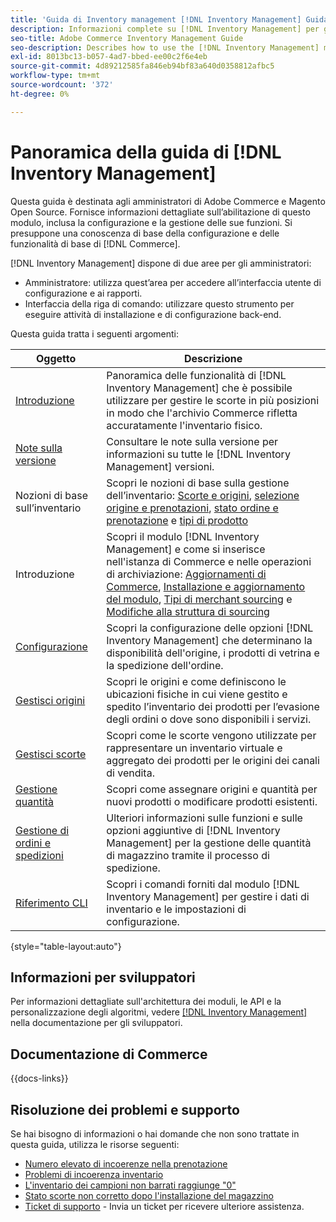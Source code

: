```yaml
---
title: 'Guida di Inventory management [!DNL Inventory Management] Guida'
description: Informazioni complete su [!DNL Inventory Management] per gli amministratori di Adobe Commerce e di Magento Open Source, incluse migrazione e configurazione.
seo-title: Adobe Commerce Inventory Management Guide
seo-description: Describes how to use the [!DNL Inventory Management] module in Adobe Commerce or Magento Open Source.
exl-id: 8013bc13-b057-4ad7-bbed-ee00c2f6e4eb
source-git-commit: 4d89212585fa846eb94bf83a640d0358812afbc5
workflow-type: tm+mt
source-wordcount: '372'
ht-degree: 0%

---
```


# Panoramica della guida di [!DNL Inventory Management]

Questa guida è destinata agli amministratori di Adobe Commerce e Magento Open Source. Fornisce informazioni dettagliate sull’abilitazione di questo modulo, inclusa la configurazione e la gestione delle sue funzioni. Si presuppone una conoscenza di base della configurazione e delle funzionalità di base di [!DNL Commerce].

[!DNL Inventory Management] dispone di due aree per gli amministratori:

- Amministratore: utilizza quest’area per accedere all’interfaccia utente di configurazione e ai rapporti.
- Interfaccia della riga di comando: utilizzare questo strumento per eseguire attività di installazione e di configurazione back-end.

Questa guida tratta i seguenti argomenti:

| Oggetto | Descrizione |
| ------- | ----------- |
| [Introduzione](introduction.md) | Panoramica delle funzionalità di [!DNL Inventory Management] che è possibile utilizzare per gestire le scorte in più posizioni in modo che l&#39;archivio Commerce rifletta accuratamente l&#39;inventario fisico. |
| [Note sulla versione](release-notes.md) | Consultare le note sulla versione per informazioni su tutte le [!DNL Inventory Management] versioni. |
| Nozioni di base sull’inventario | Scopri le nozioni di base sulla gestione dell’inventario: [Scorte e origini](sources-stocks.md), [selezione origine e prenotazioni](selection-reservations.md), [stato ordine e prenotazione](order-status.md) e [tipi di prodotto](product-types.md) |
| Introduzione | Scopri il modulo [!DNL Inventory Management] e come si inserisce nell&#39;istanza di Commerce e nelle operazioni di archiviazione: [Aggiornamenti di Commerce](migrate.md), [Installazione e aggiornamento del modulo](install-update.md), [Tipi di merchant sourcing](merchant-sourcing.md) e [Modifiche alla struttura di sourcing](expand-restructure.md) |
| [Configurazione](configuration.md) | Scopri la configurazione delle opzioni [!DNL Inventory Management] che determinano la disponibilità dell&#39;origine, i prodotti di vetrina e la spedizione dell&#39;ordine. |
| [Gestisci origini](sources-manage.md) | Scopri le origini e come definiscono le ubicazioni fisiche in cui viene gestito e spedito l’inventario dei prodotti per l’evasione degli ordini o dove sono disponibili i servizi. |
| [Gestisci scorte](stocks-manage.md) | Scopri come le scorte vengono utilizzate per rappresentare un inventario virtuale e aggregato dei prodotti per le origini dei canali di vendita. |
| [Gestione quantità](quantities-manage.md) | Scopri come assegnare origini e quantità per nuovi prodotti o modificare prodotti esistenti. |
| [Gestione di ordini e spedizioni](shipments.md) | Ulteriori informazioni sulle funzioni e sulle opzioni aggiuntive di [!DNL Inventory Management] per la gestione delle quantità di magazzino tramite il processo di spedizione. |
| [Riferimento CLI](cli.md) | Scopri i comandi forniti dal modulo [!DNL Inventory Management] per gestire i dati di inventario e le impostazioni di configurazione. |

{style="table-layout:auto"}

## Informazioni per sviluppatori

Per informazioni dettagliate sull&#39;architettura dei moduli, le API e la personalizzazione degli algoritmi, vedere [[!DNL Inventory Management]](https://developer.adobe.com/commerce/webapi/rest/inventory/) nella documentazione per gli sviluppatori.

## Documentazione di Commerce

{{docs-links}}

## Risoluzione dei problemi e supporto

Se hai bisogno di informazioni o hai domande che non sono trattate in questa guida, utilizza le risorse seguenti:

- [Numero elevato di incoerenze nella prenotazione](https://experienceleague.adobe.com/docs/commerce-knowledge-base/kb/support-tools/patches/v1-0-8/mdva-30112-magento-patch-large-number-reservation-inconsistencies.html)
- [Problemi di incoerenza inventario](https://experienceleague.adobe.com/docs/commerce-knowledge-base/kb/support-tools/patches/v1-0-14/mdva-33281-magento-patch-inventory-inconsistency-issues.html)
- [L&#39;inventario dei campioni non barrati raggiunge &quot;0&quot;](https://experienceleague.adobe.com/docs/commerce-knowledge-base/kb/support-tools/patches/v1-0-17/mdva-34850-swatches-not-strike-through-inventory-reaches-0.html)
- [Stato scorte non corretto dopo l&#39;installazione del magazzino](https://experienceleague.adobe.com/docs/commerce-knowledge-base/kb/troubleshooting/miscellaneous/stock-status-incorrect-after-magento-inventory-install.html)
- [Ticket di supporto](https://experienceleague.adobe.com/docs/commerce-knowledge-base/kb/help-center-guide/magento-help-center-user-guide.html#submit-ticket) - Invia un ticket per ricevere ulteriore assistenza.
